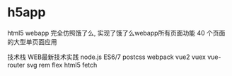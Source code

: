 # h5app
html5 webapp 完全仿照饿了么,
实现了饿了么webapp所有页面功能 40 个页面的大型单页面应用

技术栈 WEB最新技术实践
node.js ES6/7 postcss webpack vue2 vuex  vue-router svg rem flex html5 fetch 


